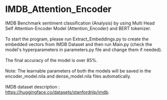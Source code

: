# IMDB_Attention_Encoder

IMDB Benchmark sentiment classification (Analysis) by using Multi Head Self Attention-Encoder Model (Attention_Encoder) and BERT tokenizer. <br/><br/>
To start the program, please run Extract_Embeddings.py to create the embedded vectors from IMDB Dataset and then run Main.py  (check the model's hyperparameters in parameters.py file and change them if needed).<br/><br/>
The final accuracy of the model is over 85%.<br/><br/>
Note: The learnable parameters of both the models will be saved in the encoder_model.nila and dense_model.nila files automatically. <br/><br/>
IMDB dataset description : https://huggingface.co/datasets/stanfordnlp/imdb.
